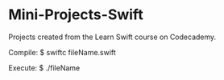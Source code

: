 # Mini-Projects-Swift

Projects created from the Learn Swift course on Codecademy.

Compile: $ swiftc fileName.swift

Execute: $ ./fileName
